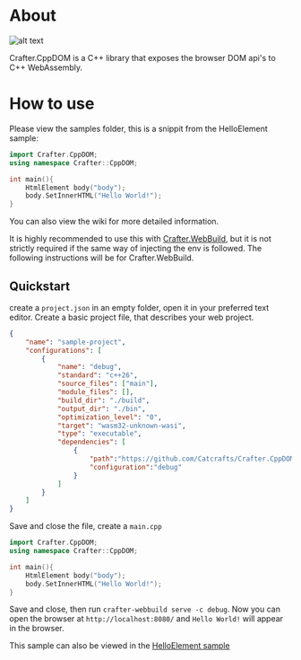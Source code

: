 # About

![alt text](https://github.com/Catcrafts/Crafter.Web/blob/master/hello.png?raw=true)

Crafter.CppDOM is a C++ library that exposes the browser DOM api's to C++ WebAssembly.

# How to use
Please view the samples folder, this is a snippit from the HelloElement sample:

```cpp
import Crafter.CppDOM;
using namespace Crafter::CppDOM;

int main(){
    HtmlElement body("body");
    body.SetInnerHTML("Hello World!");
}
```
You can also view the wiki for more detailed information.

It is highly recommended to use this with [Crafter.WebBuild](https://github.com/Catcrafts/Crafter.WebBuild), but it is not strictly required if the same way of injecting the env is followed. The following instructions will be for Crafter.WebBuild.

## Quickstart
create a ``project.json`` in an empty folder, open it in your preferred text editor.
Create a basic project file, that describes your web project.
```JSON
{
    "name": "sample-project",
    "configurations": [
        {
            "name": "debug",
            "standard": "c++26",
            "source_files": ["main"],
            "module_files": [],
            "build_dir": "./build",
            "output_dir": "./bin",
            "optimization_level": "0",
            "target": "wasm32-unknown-wasi",
            "type": "executable",
            "dependencies": [
                {
                    "path":"https://github.com/Catcrafts/Crafter.CppDOM.git",
                    "configuration":"debug"
                }
            ]
        }
    ]
}
```

Save and close the file, create a ``main.cpp``
```cpp
import Crafter.CppDOM;
using namespace Crafter::CppDOM;

int main(){
    HtmlElement body("body");
    body.SetInnerHTML("Hello World!");
}
```

Save and close, then run ``crafter-webbuild serve -c debug``. Now you can open the browser at ``http://localhost:8080/`` and ``Hello World!`` will appear in the browser.

This sample can also be viewed in the [HelloElement sample](https://github.com/Catcrafts/Crafter.CppDOM/tree/master/samples/HelloElement)
